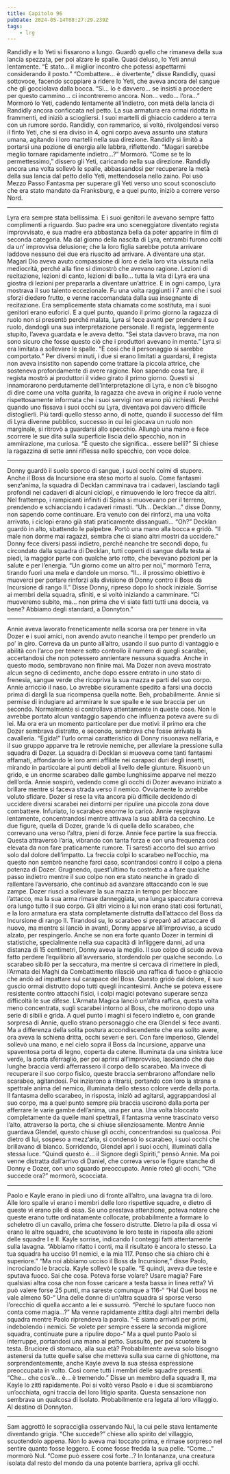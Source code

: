```yaml
---
title: Capitolo 96
pubDate: 2024-05-14T08:27:29.239Z
tags:
    - lrg
---
```


Randidly e lo Yeti si fissarono a lungo. Guardò quello che rimaneva della sua lancia spezzata, per poi alzare le spalle.
Quasi deluso, lo Yeti annuì lentamente. “È stato… il miglior incontro che potessi aspettarmi considerando il posto.”
“Combattere… è divertente,” disse Randidly, quasi sottovoce, facendo scoppiare a ridere lo Yeti, che aveva ancora del sangue che gli gocciolava dalla bocca.
“Sì… lo è davvero… se insisti a procedere per questo cammino… ci incontreremo ancora. Non… vedo… l’ora…” Mormorò lo Yeti, cadendo lentamente all’indietro, con metà della lancia di Randidly ancora conficcata nel petto. La sua armatura era ormai ridotta in frammenti, ed iniziò a sciogliersi. I suoi martelli di ghiaccio caddero a terra con un rumore sordo.
Randidly, con rammarico, si voltò, rivolgendosi verso il finto Yeti, che si era diviso in 4, ogni corpo aveva assunto una statura umana, agitando i loro martelli nella sua direzione. Randidly si limitò a portarsi una pozione di energia alle labbra, riflettendo.
“Magari sarebbe meglio tornare rapidamente indietro…?” Mormorò.
“Come se te lo permettessimo,” dissero gli Yeti, caricando nella sua direzione. Randidly ancora una volta sollevò le spalle, abbassandosi per recuperare la metà della sua lancia dal petto dello Yeti, mettendosela nello zaino. Poi usò Mezzo Passo Fantasma per superare gli Yeti verso uno scout sconosciuto che era stato mandato da Franksburg, e a quel punto, iniziò a correre verso Nord.
****
Lyra era sempre stata bellissima. E i suoi genitori le avevano sempre fatto complimenti a riguardo. Suo padre era uno sceneggiatore diventato regista improvvisato, e sua madre era abbastanza bella da poter apparire in film di seconda categoria. Ma dal giorno della nascita di Lyra, entrambi furono colti da un’ improvvisa delusione; che la loro figlia sarebbe potuta arrivare laddove nessuno dei due era riuscito ad arrivare.
A diventare una star.
Magari Dio aveva avuto compassione di loro e della loro vita vissuta nella mediocrità, perché alla fine si dimostrò che avevano ragione.
Lezioni di recitazione, lezioni di canto, lezioni di ballo… tutta la vita di Lyra era una giostra di lezioni per prepararla a diventare un’attrice. E in ogni campo, Lyra mostrava il suo talento eccezionale.
Fu una volta raggiunti i 7 anni che i suoi sforzi diedero frutto, e venne raccomandata dalla sua insegnante di recitazione. Era semplicemente stata chiamata come sostituta, ma i suoi genitori erano euforici.
E a quel punto, quando il primo giorno la ragazza di ruolo non si presentò perché malata, Lyra si fece avanti per prendere il suo ruolo, dandogli una sua interpretazione personale. Il regista, leggermente stupito, l’aveva guardata e le aveva detto. “Sei stata davvero brava, ma non sono sicuro che fosse questo ciò che i produttori avevano in mente.”
Lyra si era limitata a sollevare le spalle. “È così che il personaggio si sarebbe comportato.” Per diversi minuti, i due si erano limitati a guardarsi, il regista non aveva insistito non sapendo come trattare la piccola attrice, che sosteneva profondamente di avere ragione.
Non sapendo cosa fare, il regista mostrò ai produttori il video girato il primo giorno. Questi si innamorarono perdutamente dell’interpretazione di Lyra, e non c’è bisogno di dire come una volta guarita, la ragazza che aveva in origine il ruolo venne rispettosamente informata che i suoi servigi non erano più richiesti.
Perché quando uno fissava i suoi occhi su Lyra, diventava poi davvero difficile distoglierli.
Più tardi quello stesso anno, di notte, quando il successo del film di Lyra divenne pubblico, successo in cui lei giocava un ruolo non marginale, si ritrovò a guardarsi allo specchio.
Allungò una mano e fece scorrere le sue dita sulla superficie liscia dello specchio, non in ammirazione, ma curiosa.
“È questo che significa… essere belli?” Si chiese la ragazzina di sette anni riflessa nello specchio, con voce dolce.
****
Donny guardò il suolo sporco di sangue, i suoi occhi colmi di stupore. Anche il Boss da Incursione era steso morto al suolo. Come fantasmi senz’anima, la squadra di Decklan camminava tra i cadaveri, lasciando tagli profondi nei cadaveri di alcuni ciclopi, e rimuovendo le loro frecce da altri.
Nel frattempo, i rampicanti infiniti di Spina si muovevano per il terreno, prendendo e schiacciando i cadaveri rimasti.
“Uh… Decklan…” disse Donny, non sapendo come continuare. Era venuto con dei rinforzi, ma una volta arrivato, i ciclopi erano già stati praticamente dissanguati…
“Oh?” Decklan guardò in alto, sbattendo le palpebre. Portò una mano alla bocca e gridò. “Il male non dorme mai ragazzi, sembra che ci siano altri mostri da uccidere.”
Donny fece diversi passi indietro, perché neanche tre secondi dopo, fu circondato dalla squadra di Decklan, tutti coperti di sangue dalla testa ai piedi, la maggior parte con qualche arto rotto, che bevevano pozioni per la salute e per l’energia.
“Un giorno come un altro per noi,” mormorò Terra, tirando fuori una mela e dandole un morso.
“Il… il prossimo obiettivo è muoverci per portare rinforzi alla divisione di Donny contro il Boss da Incursione di rango II.” Disse Donny, ripreso dopo lo shock iniziale. Sorrise ai membri della squadra, sfiniti, e si voltò iniziando a camminare. “Ci muoveremo subito, ma… non prima che vi siate fatti tutti una doccia, va bene? Abbiamo degli standard, a Donnyton.”
****
Annie aveva lavorato freneticamente nella scorsa ora per tenere in vita Dozer e i suoi amici, non avendo avuto neanche il tempo per prenderlo un po’ in giro. Correva da un punto all’altro, usando il suo punto di vantaggio e abilità con l’arco per tenere sotto controllo il numero di quegli scarabei, accertandosi che non potessero annientare nessuna squadra. Anche in questo modo, sembravano non finire mai.
Ma Dozer non aveva mostrato alcun segno di cedimento, anche dopo essere entrato in uno stato di frenesia, sangue verde che ricopriva la sua mazza e parti del suo corpo.
Annie arricciò il naso. Lo avrebbe sicuramente spedito a farsi una doccia prima di dargli la sua ricompensa quella notte.
Beh, probabilmente.
Annie si permise di indugiare ad ammirare le sue spalle e le sue braccia per un secondo. Normalmente si controllava attentamente in queste cose. Non le avrebbe portato alcun vantaggio sapendo che influenza poteva avere su di lei. Ma ora era un momento particolare per due motivi: il primo era che Dozer sembrava distratto, e secondo, sembrava che fosse arrivata la cavalleria.
“Egida!” l’urlo ormai caratteristico di Donny risuonava nell’aria, e il suo gruppo apparve tra le retrovie nemiche, per alleviare la pressione sulla squadra di Dozer. La squadra di Decklan si muoveva come tanti fantasmi affamati, affondando le loro armi affilate nei carapaci duri degli insetti, mirando in particolare ai punti deboli al livello delle giunture.
Risuonò un grido, e un enorme scarabeo dalle gambe lunghissime apparve nel mezzo dell’orda. Annie sospirò, vedendo come gli occhi di Dozer avevano iniziato a brillare mentre si faceva strada verso il nemico. Ovviamente lo avrebbe voluto sfidare.
Dozer si rese la vita ancora più difficile decidendo di uccidere diversi scarabei nei dintorni per ripulire una piccola zona dove combattere. Infuriato, lo scarabeo enorme lo caricò.
Annie respirava lentamente, concentrandosi mentre attivava la sua abilità da cecchino. Le due figure, quella di Dozer, grande ¼ di quella dello scarabeo, che correvano una verso l’altra, pieni di forze. Annie fece partire la sua freccia.
Questa attraversò l’aria, vibrando con tanta forza e con una frequenza così elevata da non fare praticamente rumore. Ti saresti accorto del suo arrivo solo dal dolore dell’impatto.
La freccia colpì lo scarabeo nell’occhio, ma questo non sembrò neanche farci caso, scontrandosi contro il colpo a piena potenza di Dozer. Grugnendo, quest’ultimo fu costretto a a fare qualche passo indietro mentre il suo colpo non era stato neanche in grado di rallentare l’avversario, che continuò ad avanzare attaccando con le sue zampe.
Dozer riuscì a sollevare la sua mazza in tempo per bloccare l’attacco, ma la sua arma rimase danneggiata, una lunga spaccatura correva ora lungo tutto il suo corpo. Gli altri vicino a lui non erano stati così fortunati, e la loro armatura era stata completamente distrutta dall’attacco del Boss da Incursione di rango II.
Tirandosi su, lo scarabeo si preparò ad attaccare di nuovo, ma mentre si lanciò in avanti, Donny apparve all’improvviso, a scudo alzato, per respingerlo. Anche se non era forte quanto Dozer in termini di statistiche, specialmente nella sua capacità di infliggere danni, ad una distanza di 15 centimetri, Donny aveva la meglio. Il suo colpo di scudo aveva fatto perdere l’equilibrio all’avversario, stordendolo per qualche secondo.
Lo scarabeo sibilò per la seccatura, ma mentre si cercava di rimettere in piedi, l’Armata dei Maghi da Combattimento rilasciò una raffica di fuoco e ghiaccio che andò ad impattare sul carapace del Boss. Questo gridò dal dolore, il suo guscio ormai distrutto dopo tutti quegli incantesimi.
Anche se poteva essere resistente contro attacchi fisici, i colpi magici potevano superare senza difficoltà le sue difese. L’Armata Magica lanciò un’altra raffica, questa volta meno concentrata, sugli scarabei intorno al Boss, che morirono dopo una serie di sibili e grida.
A quel punto i maghi si fecero indietro e, con grande sorpresa di Annie, quello strano personaggio che era Glendel si fece avanti. Ma a differenza della solita postura accondiscendente che era solito avere, ora aveva la schiena dritta, occhi severi e seri. Con fare imperioso, Glendel sollevò una mano, e nel cielo sopra il Boss da Incursione, apparve una spaventosa porta di legno, coperta da catene.
Illuminata da una sinistra luce verde, la porta sferragliò, per poi aprirsi all’improvviso, lasciando che due lunghe braccia verdi afferrassero il corpo dello scarabeo. Ma invece di recuperare il suo corpo fisico, queste braccia sembrarono affondare nello scarabeo, agitandosi.
Poi inziarono a ritrarsi, portando con loro la strana e spettrale anima del nemico, illuminata dello stesso colore verde della porta. Il fantasma dello scarabeo, in risposta, iniziò ad agitarsi, aggrappandosi al suo corpo, ma a quel punto sempre più braccia uscirono dalla porta per afferrare le varie gambe dell’anima, una per una.
Una volta bloccato completamente da quelle mani spettrali, il fantasma venne trascinato verso l’alto, attraverso la porta, che si chiuse silenziosamente.
Mentre Annie guardava Glendel, questo chiuse gli occhi, concentrandosi su qualcosa. Poi dietro di lui, sospeso a mezz’aria, si condensò lo scarabeo, i suoi occhi che brillavano di bianco. Sorridendo, Glendel aprì i suoi occhi, illuminati dalla stessa luce.
“Quindi questo è… il Signore degli Spiriti,” pensò Annie.
Ma poi venne distratta dall’arrivo di Daniel, che correva verso le figure stanche di Donny e Dozer, con uno sguardo preoccupato. Annie roteò gli occhi.
“Che succede ora?” mormorò, scocciata.
****
Paolo e Kayle erano in piedi uno di fronte all’altro, una lavagna tra di loro. Alle loro spalle vi erano i membri delle loro rispettive squadre, e dietro di queste vi erano pile di ossa. Se uno prestava attenzione, poteva notare che queste erano tutte ordinatamente collocate, probabilmente a formare lo scheletro di un cavallo, prima che fossero distrutte.
Dietro la pila di ossa vi erano le altre squadre, che scuotevano le loro teste in risposta alle azioni delle squadre I e II.
Kayle sorrise, indicando I conteggi fatti attentamente sulla lavagna. “Abbiamo rifatto i conti, ma il risultato è ancora lo stesso. La tua squadra ha ucciso 91 nemici, e la mia 117. Penso che sia chiaro chi è superiore.”
“Ma noi abbiamo ucciso il Boss da Incursione,” disse Paolo, incrociando le braccia.
Kayle sollevò le spalle. “E quindi, aveva due teste e sputava fuoco. Sai che cosa. Poteva forse volare? Usare magia? Fare qualsiasi altra cosa che non fosse caricare a testa bassa in linea retta? Vi può valere forse 25 punti, ma sareste comunque a 116-“
“Ha! Quel boss ne vale almeno 50-“
Una delle donne di un’altra squadra si sporse verso l’orecchio di quella accanto a lei e sussurrò. “Perché lo sputare fuoco non conta come magia…?”
Ma venne rapidamente zittita dagli altri membri della squadra mentre Paolo riprendeva la parola. “-E siamo arrivati per primi, indebolendo i nemici. Se volete per sempre essere la seconda migliore squadra, continuate pure a ripulire dopo-“
Ma a quel punto Paolo si interruppe, portandosi una mano al petto. Sussultò, per poi scuotere la testa.
Bruciore di stomaco, alla sua età? Probabilmente aveva solo bisogno astenersi da tutte quelle salse che metteva sulla sua carne di ghiottone, ma sorprendentemente, anche Kayle aveva la sua stessa espressione preoccupata in volto. Così come tutti i membri delle squadre presenti.
“Che… che cos’è… è… è tremendo.” Disse un membro della squadra II, ma Kayle lo zittì rapidamente. Poi si voltò verso Paolo e i due si scambiarono un’occhiata, ogni traccia del loro litigio sparita.
Questa sensazione non sembrava un qualcosa di isolato. Probabilmente era legata al loro villaggio. Al destino di Donnyton.
****
Sam aggrottò le sopracciglia osservando Nul, la cui pelle stava lentamente diventando grigia.
“Che succede?” chiese allo spirito del villaggio, scuotendolo appena. Non lo aveva mai toccato prima, e rimase sorpreso nel sentire quanto fosse leggero. E come fosse fredda la sua pelle.
“Come…” mormorò Nul. “Come può essere così forte…?
In lontananza, una creatura isolata dal resto del mondo da una potente barriera, apriva gli occhi.





